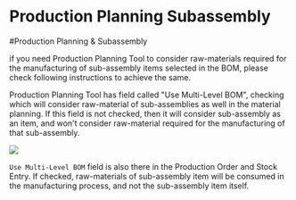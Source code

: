 <!-- add-breadcrumbs -->
# Production Planning Subassembly

#Production Planning & Subassembly

if you need Production Planning Tool to consider raw-materials required for the manufacturing of sub-assembly items selected in the BOM, please check following instructions to achieve the same.

Production Planning Tool has field called "Use Multi-Level BOM", checking which will consider raw-material of sub-assemblies as well in the material planning. If this field is not checked, then it will consider sub-assembly as an item, and won't consider raw-material required for the manufacturing of that sub-assembly.

<img src="{{docs_base_path}}/assets/img/articles/$SGrab_203.png">

`Use Multi-Level BOM` field is also there in the Production Order and Stock Entry. If checked, raw-materials of sub-assembly item will be consumed in the manufacturing process, and not the sub-assembly item itself.
